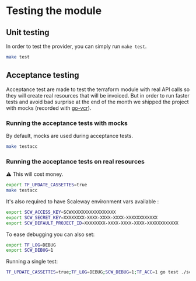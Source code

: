 # Testing the module

## Unit testing

In order to test the provider, you can simply run `make test`.

```sh
make test
```

## Acceptance testing

Acceptance test are made to test the terraform module with real API calls so they will create real resources that will be invoiced.
But in order to run faster tests and avoid bad surprise at the end of the month we shipped the project with mocks (recorded with [go-vcr](https://github.com/dnaeon/go-vcr)).

### Running the acceptance tests with mocks

By default, mocks are used during acceptance tests.

```sh
make testacc
```

### Running the acceptance tests on real resources

:warning: This will cost money.

```sh
export TF_UPDATE_CASSETTES=true
make testacc
```

It's also required to have Scaleway environment vars available :

```sh
export SCW_ACCESS_KEY=SCWXXXXXXXXXXXXXXXXX
export SCW_SECRET_KEY=XXXXXXXX-XXXX-XXXX-XXXX-XXXXXXXXXXXX
export SCW_DEFAULT_PROJECT_ID=XXXXXXXX-XXXX-XXXX-XXXX-XXXXXXXXXXXX
```

To ease debugging you can also set:
```sh
export TF_LOG=DEBUG
export SCW_DEBUG=1
```

Running a single test:
```sh
TF_UPDATE_CASSETTES=true;TF_LOG=DEBUG;SCW_DEBUG=1;TF_ACC=1 go test ./scaleway -v -run=TestAccScalewayDataSourceRDBInstance_Basic -timeout=120m -parallel=10
```
